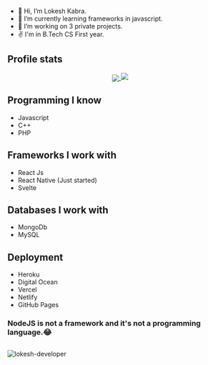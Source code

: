 -  👋 Hi, I’m Lokesh Kabra.
-  🌱 I’m currently learning frameworks in javascript.
-  💞️ I’m working on 3 private projects.
-  ✌ I'm in B.Tech CS First year.

<h2>Profile stats</h2>


  <a href="https://github.com/lokesh-developer">
    <p align="center">  
      <img align="center" src="https://github-readme-stats.vercel.app/api?username=lokesh-developer&show_icons=true&hide=issues&count_private=true" />
      <img src="https://github-readme-streak-stats.herokuapp.com/?user=lokesh-developer"/>
    </p>
  </a>

<h2>Programming I know</h2>

- Javascript
- C++
- PHP

<h2>Frameworks I work with</h2>

- React Js
- React Native (Just started)
- Svelte

<h2>Databases I work with</h2>

- MongoDb
- MySQL

<h2>Deployment</h2>

- Heroku
- Digital Ocean
- Vercel
- Netlify
- GitHub Pages

<h3>NodeJS is not a framework and it's not a programming language.😂</h3>

<h2 align="center"></h2>
<p align="left"> <img src="https://komarev.com/ghpvc/?username=lokesh-developer&label=Profile%20views&color=0e75b6&style=flat" alt="lokesh-developer" /> </p>
